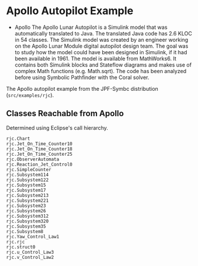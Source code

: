 Apollo Autopilot Example
========================
 
 
 - Apollo
The Apollo Lunar Autopilot is a Simulink model that was automatically translated to Java. The translated Java code has 2.6 KLOC in 54 classes. The Simulink model was created by an engineer working on the Apollo Lunar Module digital autopilot design team. The goal was to study how the model could have been designed in Simulink, if it had been available in 1961. The model is available from MathWorks6. It contains both Simulink blocks and Stateflow diagrams and makes use of complex Math functions (e.g. Math.sqrt). The code has been analyzed before using Symbolic Pathfinder with the Coral solver.
 
 
 
 
The Apollo autopilot example from the JPF-Symbc distribution
(`src/examples/rjc`).


Classes Reachable from Apollo
-----------------------------

Determined using Eclipse's call hierarchy.

~~~~
rjc.Chart
rjc.Jet_On_Time_Counter10
rjc.Jet_On_Time_Counter18
rjc.Jet_On_Time_Counter25
rjc.ObserverAutomata
rjc.Reaction_Jet_Control0
rjc.SimpleCounter
rjc.Subsystem114
rjc.Subsystem122
rjc.Subsystem15
rjc.Subsystem17
rjc.Subsystem213
rjc.Subsystem221
rjc.Subsystem23
rjc.Subsystem26
rjc.Subsystem312
rjc.Subsystem320
rjc.Subsystem35
rjc.Subsystem8
rjc.Yaw_Control_Law1
rjc.rjc
rjc.struct0
rjc.u_Control_Law3
rjc.v_Control_Law2
~~~~
